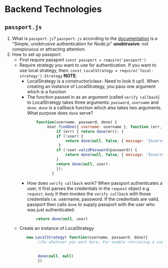 # Backend Technologies
## `passport.js`
1. What is `passport.js`?
   `passport.js` according to the [documentation](http://www.passportjs.org/) is a "Simple, unobtrusive authentication for Node.js"
    **unobtrusive**: not conspicuous or attracting attention.
2. How to set up passport
   -  First require passport
      `const passport = require('passport')`
   -  Require strategy you want to use for authentication. If you want to use local strategy, then:
      `const LocalStrategy = require('local-strategy').Strategy`
      **NOTE**: 
      -  LocalStrategy is a constructor(class- Need to look it up!). When creating an instance of LocalStrategy, you pass one argument which is a function
      -  The function passed in as an argument (called `verify callback`) to LocalStrategy takes three arguments: `password`, `username` and `done`. `done` is a callback function which also takes two
         arguments. What purpose does `done` serve?
         ```javascript
             function(username, password, done) {
                  User.findOne({ username: username }, function (err, user) {
                      if (err) { return done(err); }
                      if (!user) {
                          return done(null, false, { message: 'Incorrect username.' });
                       }
                      if (!user.validPassword(password)) {
                          return done(null, false, { message: 'Incorrect password.' });
                      }
                      return done(null, user);
                      });
                    }
            ```
       -  How does `verify callback` work?
           When passport authenticates a user, it first parses the credentials in the `request` object e.g. `request.body` It then invokes the `verify callback` with those credentials i.e. username, password. If the credentials are valid, passport then calls `done` to supply passport with the user who was just authenticated.
           ```javascript
               return done(null, user)
           ```
   - Create an instance of LocalStrategy
     ```javascript
        new LocalStrategy( function(username, password, done){
             //Do whatever you want here. For examle retrieving a user from a database
             
             
             done(null, null)
             })
          
     ```
    
    
    

